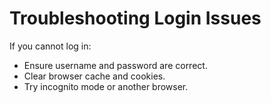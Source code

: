 # Troubleshooting Login Issues
If you cannot log in:
- Ensure username and password are correct.
- Clear browser cache and cookies.
- Try incognito mode or another browser.

